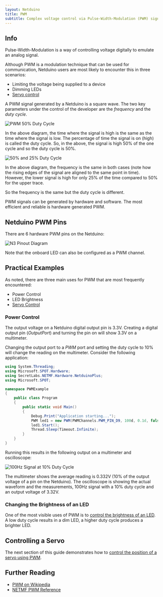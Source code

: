 ```yaml
---
layout: Netduino
title: PWM
subtitle: Complex voltage control via Pulse-Width-Modulation (PWM) signals.
---
```


## Info

Pulse-Width-Modulation is a way of controlling voltage digitally to emulate an analog signal.

Although PWM is a modulation technique that can be used for communication, Netduino users are most likely to encounter this in three scenarios:

* Limiting the voltage being supplied to a device
* Dimming LEDs
* [Servo control](/Hardware/Peripherals/Motors_and_Servos/Servos)

A PWM signal generated by a Netduino is a square wave.  The two key parameters under the control of the developer are the _frequency_ and the _duty cycle_.

![PWM 50% Duty Cycle](PWM_50p_DutyCycle.svg)

In the above diagram, the time where the signal is high is the same as the time where the signal is low.  The percentage of time the signal is on (high) is called the duty cycle.  So, in the above, the signal is high 50% of the one cycle and so the duty cycle is 50%.

![50% and 25% Duty Cycle](PWM_50p_v_25p_DutyCycle.svg)

In the above diagram, the frequency is the same in both cases (note how the rising edges of the signal are aligned to the same point in time).  However, the lower signal is high for only 25% of the time compared to 50% for the upper trace.

So the frequency is the same but the duty cycle is different.

PWM signals can be generated by hardware and software.  The most efficient and reliable is hardware generated PWM.

## Netduino PWM Pins

There are 6 hardware PWM pins on the Netduino:

![N3 Pinout Diagram](../../../About/Netduino3_Pinout.svg)

Note that the onboard LED can also be configured as a PWM channel.

## Practical Examples

As noted, there are three main uses for PWM that are most frequently encountered:

* Power Control
* LED Brightness
* [Servo Control](/Hardware/Peripherals/Motors_and_Servos/Servos)

### Power Control

The output voltage on a Netduino digital output pin is 3.3V.  Creating a digital output pin (_OutputPort_) and turning the pin on will show 3.3V on a multimeter.

Changing the output port to a _PWM_ port and setting the duty cycle to 10% will change the reading on the multimeter.  Consider the following application:

```csharp
using System.Threading;
using Microsoft.SPOT.Hardware;
using SecretLabs.NETMF.Hardware.NetduinoPlus;
using Microsoft.SPOT;

namespace PWMExample
{
    public class Program
    {
        public static void Main()
        {
            Debug.Print("Application starting...");
            PWM led1 = new PWM(PWMChannels.PWM_PIN_D9, 100d, 0.1d, false);
            led1.Start();
            Thread.Sleep(Timeout.Infinite);
        }
    }
}
```

Running this results in the following output on a multimeter and oscilloscope:

![100Hz Signal at 10% Duty Cycle](10PercentDutyCycle.jpg)

The multimeter shows the average reading is 0.332V (10% of the output voltage of a pin on the Netduino).  The oscilloscope is showing the actual waveform and the measurements, 100Hz signal with a 10% duty cycle and an output voltage of 3.32V.

### Changing the Brightness of an LED

One of the most visible uses of PWM is to [control the brightness of an LED](/Hardware/Circuits/Components/LEDs/Driving_w_PWM/).  A low duty cycle results in a dim LED, a higher duty cycle produces a brighter LED.

## Controlling a Servo

The next section of this guide demonstrates how to [control the position of a servo using PWM](/Hardware/Peripherals/Motors_and_Servos/Servos).

## Further Reading

* [PWM on Wikipedia](https://en.wikipedia.org/wiki/Pulse-width_modulation)
* [NETMF PWM Reference](https://learn.microsoft.com/en-us/previous-versions/windows/embedded/jj610975(v=vs.102))
